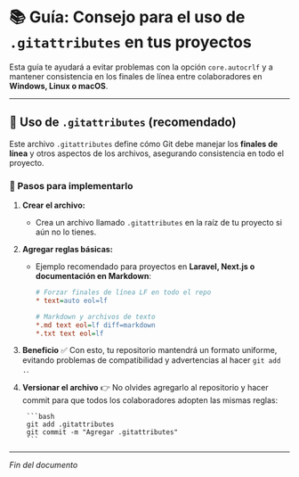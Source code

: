 # 📚 Guía: Consejo para el uso de `.gitattributes` en tus proyectos

Esta guía te ayudará a evitar problemas con la opción `core.autocrlf` y a mantener consistencia en los finales de línea entre colaboradores en **Windows, Linux o macOS**.

---

## 📄 Uso de `.gitattributes` (recomendado)

Este archivo `.gitattributes` define cómo Git debe manejar los **finales de línea** y otros aspectos de los archivos, asegurando consistencia en todo el proyecto.

### 📝 Pasos para implementarlo

1. **Crear el archivo:**
    - Crea un archivo llamado `.gitattributes` en la raíz de tu proyecto si aún no lo tienes.

2. **Agregar reglas básicas:**
    - Ejemplo recomendado para proyectos en **Laravel, Next.js o documentación en Markdown**:

        ```ini
        # Forzar finales de línea LF en todo el repo
        * text=auto eol=lf

        # Markdown y archivos de texto
        *.md text eol=lf diff=markdown
        *.txt text eol=lf
        ```

3. **Beneficio**
    ✅ Con esto, tu repositorio mantendrá un formato uniforme, evitando problemas de compatibilidad y advertencias al hacer `git add .`.

4. **Versionar el archivo**
    👉 No olvides agregarlo al repositorio y hacer commit para que todos los colaboradores adopten las mismas reglas:

        ```bash
        git add .gitattributes
        git commit -m "Agregar .gitattributes"
        ```

---

*Fin del documento*
